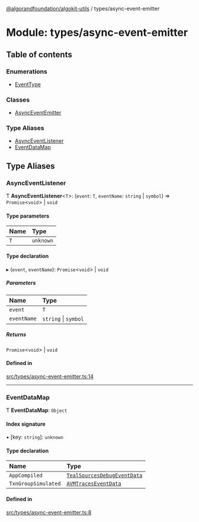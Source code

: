 [@algorandfoundation/algokit-utils](../README.md) / types/async-event-emitter

# Module: types/async-event-emitter

## Table of contents

### Enumerations

- [EventType](../enums/types_async_event_emitter.EventType.md)

### Classes

- [AsyncEventEmitter](../classes/types_async_event_emitter.AsyncEventEmitter.md)

### Type Aliases

- [AsyncEventListener](types_async_event_emitter.md#asynceventlistener)
- [EventDataMap](types_async_event_emitter.md#eventdatamap)

## Type Aliases

### AsyncEventListener

Ƭ **AsyncEventListener**\<`T`\>: (`event`: `T`, `eventName`: `string` \| `symbol`) => `Promise`\<`void`\> \| `void`

#### Type parameters

| Name | Type |
| :------ | :------ |
| `T` | `unknown` |

#### Type declaration

▸ (`event`, `eventName`): `Promise`\<`void`\> \| `void`

##### Parameters

| Name | Type |
| :------ | :------ |
| `event` | `T` |
| `eventName` | `string` \| `symbol` |

##### Returns

`Promise`\<`void`\> \| `void`

#### Defined in

[src/types/async-event-emitter.ts:14](https://github.com/algorandfoundation/algokit-utils-ts/blob/main/src/types/async-event-emitter.ts#L14)

___

### EventDataMap

Ƭ **EventDataMap**: `Object`

#### Index signature

▪ [key: `string`]: `unknown`

#### Type declaration

| Name | Type |
| :------ | :------ |
| `AppCompiled` | [`TealSourcesDebugEventData`](../interfaces/types_debugging.TealSourcesDebugEventData.md) |
| `TxnGroupSimulated` | [`AVMTracesEventData`](../interfaces/types_debugging.AVMTracesEventData.md) |

#### Defined in

[src/types/async-event-emitter.ts:8](https://github.com/algorandfoundation/algokit-utils-ts/blob/main/src/types/async-event-emitter.ts#L8)
